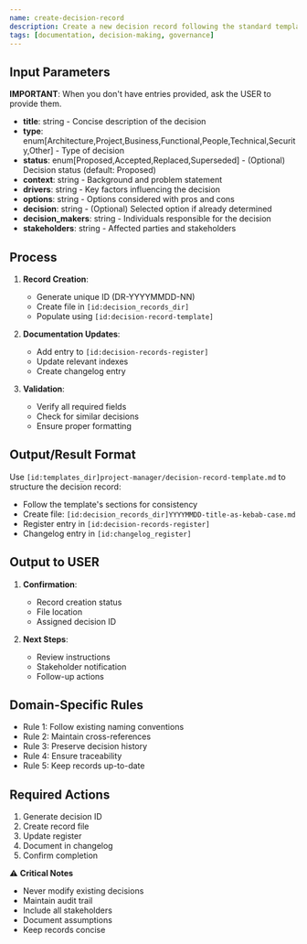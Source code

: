 ```yaml
---
name: create-decision-record
description: Create a new decision record following the standard template and update related indexes.
tags: [documentation, decision-making, governance]
---
```


## Input Parameters
**IMPORTANT**: When you don't have entries provided, ask the USER to provide them.
- **title**: string - Concise description of the decision
- **type**: enum[Architecture,Project,Business,Functional,People,Technical,Security,Other] - Type of decision
- **status**: enum[Proposed,Accepted,Replaced,Superseded] - (Optional) Decision status (default: Proposed)
- **context**: string - Background and problem statement
- **drivers**: string - Key factors influencing the decision
- **options**: string - Options considered with pros and cons
- **decision**: string - (Optional) Selected option if already determined
- **decision_makers**: string - Individuals responsible for the decision
- **stakeholders**: string - Affected parties and stakeholders

## Process

1. **Record Creation**:
   - Generate unique ID (DR-YYYYMMDD-NN)
   - Create file in `[id:decision_records_dir]`
   - Populate using `[id:decision-record-template]`

2. **Documentation Updates**:
   - Add entry to `[id:decision-records-register]`
   - Update relevant indexes
   - Create changelog entry

3. **Validation**:
   - Verify all required fields
   - Check for similar decisions
   - Ensure proper formatting

## Output/Result Format
Use `[id:templates_dir]project-manager/decision-record-template.md` to structure the decision record:
- Follow the template's sections for consistency
- Create file: `[id:decision_records_dir]YYYYMMDD-title-as-kebab-case.md`
- Register entry in `[id:decision-records-register]`
- Changelog entry in `[id:changelog_register]`

## Output to USER
1. **Confirmation**:
   - Record creation status
   - File location
   - Assigned decision ID

2. **Next Steps**:
   - Review instructions
   - Stakeholder notification
   - Follow-up actions

## Domain-Specific Rules
- Rule 1: Follow existing naming conventions
- Rule 2: Maintain cross-references
- Rule 3: Preserve decision history
- Rule 4: Ensure traceability
- Rule 5: Keep records up-to-date

## Required Actions
1. Generate decision ID
2. Create record file
3. Update register
4. Document in changelog
5. Confirm completion

⚠️ **Critical Notes**
- Never modify existing decisions
- Maintain audit trail
- Include all stakeholders
- Document assumptions
- Keep records concise
